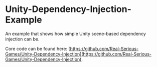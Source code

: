 # Unity-Dependency-Injection-Example

An example that shows how simple Unity scene-based dependency injection can be.

Core code can be found here: [https://github.com/Real-Serious-Games/Unity-Dependency-Injection](https://github.com/Real-Serious-Games/Unity-Dependency-Injection).
